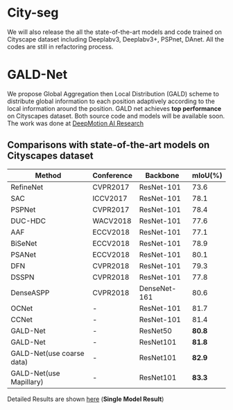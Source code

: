 # City-seg 

We will also release the all the state-of-the-art models and code trained on Cityscape dataset including Deeplabv3, Deeplabv3+, PSPnet, DAnet. All the codes are still in refactoring process.


# GALD-Net
We propose Global Aggregation then Local Distribution (GALD) scheme to distribute global information to each position adaptively according to the local information around the position. GALD net achieves **top performance** on Cityscapes dataset. Both source code and models will be available soon. The work was done at [DeepMotion AI Research](https://deepmotion.ai/) 


##  Comparisons with state-of-the-art models on Cityscapes dataset 
Method | Conference | Backbone | mIoU(\%) 
---- | --- | --- | --- 
RefineNet |  CVPR2017  | ResNet-101  |  73.6 
SAC  |  ICCV2017  | ResNet-101  |  78.1 
PSPNet |  CVPR2017  | ResNet-101  |  78.4
DUC-HDC | WACV2018 | ResNet-101 | 77.6 
AAF |   ECCV2018  | ResNet-101  |  77.1 
BiSeNet |   ECCV2018  | ResNet-101  |  78.9 
PSANet |  ECCV2018  | ResNet-101  |  80.1 
DFN  |  CVPR2018  | ResNet-101  |  79.3 
DSSPN | CVPR2018  | ResNet-101  | 77.8 
DenseASPP  |  CVPR2018  | DenseNet-161  |  80.6
OCNet| - |  ResNet-101 | 81.7
CCNet| - | ResNet-101 | 81.4
GALD-Net | - | ResNet50 |**80.8**
GALD-Net | -| ResNet101 |**81.8**
GALD-Net(use coarse data) |- | ResNet101 |**82.9**
GALD-Net(use Mapillary)|- |ResNet101| **83.3**

Detailed Results are shown [here](https://www.cityscapes-dataset.com/anonymous-results/?id=5ee0f5098e160aa56db6e9ed01c5fbc73d4ac736b6b61751b50ad31067b0d5bd) (**Single Model Result**)
